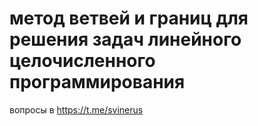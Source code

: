 # метод ветвей и границ для решения задач линейного целочисленного программирования
вопросы в https://t.me/svinerus
